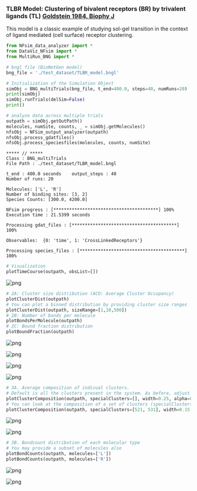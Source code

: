 ### TLBR Model: Clustering of bivalent receptors (BR) by trivalent ligands (TL) [Goldstein 1984, Biophy J](https://pubmed.ncbi.nlm.nih.gov/6204698/)
This model is a classic example of studying sol-gel transition in the context of ligand mediated (cell surface) receptor clustering. 


```python
from NFsim_data_analyzer import *
from DataViz_NFsim import * 
from MultiRun_BNG import * 

# bngl file (BioNetGen model) 
bng_file = './test_dataset/TLBR_model.bngl'

# Initialization of the Simulation Object
simObj = BNG_multiTrials(bng_file, t_end=400.0, steps=40, numRuns=20)
print(simObj)
simObj.runTrials(delSim=False)
print()

# analyze data across multiple trials
outpath = simObj.getOutPath()
molecules, numSite, counts, _ = simObj.getMolecules()
nfsObj = NFSim_output_analyzer(outpath)
nfsObj.process_gdatfiles()
nfsObj.process_speciesfiles(molecules, counts, numSite)
```

    
    ***** // ***** 
    Class : BNG_multiTrials
    File Path : ./test_dataset/TLBR_model.bngl
    
    t_end : 400.0 seconds 	 output_steps : 40
    Number of runs: 20
    
    Molecules: ['L', 'R']
    Number of binding sites: [3, 2]
    Species Counts: [300.0, 4200.0]
    
    NFsim progress : [****************************************] 100%
    Execution time : 21.5399 seconds
    
    Processing gdat_files : [****************************************] 100%
    
    Observables:  {0: 'time', 1: 'CrossLinkedReceptors'}
    
    Processing species_files : [****************************************] 100%



```python
# Visualization 
plotTimeCourse(outpath, obsList=[])
```


    
![png](output_2_0.png)
    



```python
# 2A: Cluster size distribution (ACO: Average Cluster Occupancy)
plotClusterDist(outpath)
# You can plot a binned distribution by providing cluster size ranges
plotClusterDist(outpath, sizeRange=[1,10,500])
# 2B: Number of bonds per molecule
plotBondsPerMolecule(outpath)
# 2C: Bound fraction distribution
plotBoundFraction(outpath)
```


    
![png](output_3_0.png)
    



    
![png](output_3_1.png)
    



    
![png](output_3_2.png)
    



    
![png](output_3_3.png)
    



```python
# 3A. Average composition of indivual clusters. 
# Default is all the clusters present in the system. As before, adjust width and transparency (alpha) for visual clarity.
plotClusterComposition(outpath, specialClusters=[], width=0.25, alpha=0.5)
# You can look at the composition of a set of clusters (specialClusters) also
plotClusterComposition(outpath, specialClusters=[521, 531], width=0.15, alpha=0.7)
```


    
![png](output_4_0.png)
    



    
![png](output_4_1.png)
    



```python
# 3B. Bondcount distribution of each molecular type 
# You may provide a subset of molecules also
plotBondCounts(outpath, molecules=['L'])
plotBondCounts(outpath, molecules=['R'])
```


    
![png](output_5_0.png)
    



    
![png](output_5_1.png)
    

